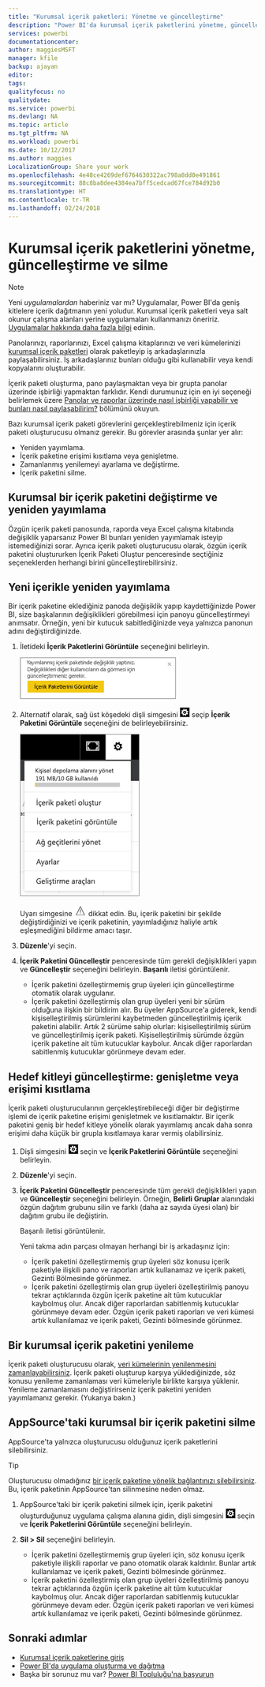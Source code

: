 ```yaml
---
title: "Kurumsal içerik paketleri: Yönetme ve güncelleştirme"
description: "Power BI'da kurumsal içerik paketlerini yönetme, güncelleştirme ve silme hakkında bilgi edinin."
services: powerbi
documentationcenter: 
author: maggiesMSFT
manager: kfile
backup: ajayan
editor: 
tags: 
qualityfocus: no
qualitydate: 
ms.service: powerbi
ms.devlang: NA
ms.topic: article
ms.tgt_pltfrm: NA
ms.workload: powerbi
ms.date: 10/12/2017
ms.author: maggies
LocalizationGroup: Share your work
ms.openlocfilehash: 4e48ce4269def6764630322ac798a8dd0e491861
ms.sourcegitcommit: 88c8ba8dee4384ea7bff5cedcad67fce784d92b0
ms.translationtype: HT
ms.contentlocale: tr-TR
ms.lasthandoff: 02/24/2018
---
```

# <a name="manage-update-and-delete-organizational-content-packs"></a>Kurumsal içerik paketlerini yönetme, güncelleştirme ve silme
> [!NOTE]
> Yeni *uygulamalardan* haberiniz var mı? Uygulamalar, Power BI'da geniş kitlelere içerik dağıtmanın yeni yoludur. Kurumsal içerik paketleri veya salt okunur çalışma alanları yerine uygulamaları kullanmanızı öneririz. [Uygulamalar hakkında daha fazla bilgi](service-install-use-apps.md) edinin.
> 
> 

Panolarınızı, raporlarınızı, Excel çalışma kitaplarınızı ve veri kümelerinizi [kurumsal içerik paketleri](service-organizational-content-pack-introduction.md) olarak paketleyip iş arkadaşlarınızla paylaşabilirsiniz. İş arkadaşlarınız bunları olduğu gibi kullanabilir veya kendi kopyalarını oluşturabilir.

İçerik paketi oluşturma, pano paylaşmaktan veya bir grupta panolar üzerinde işbirliği yapmaktan farklıdır. Kendi durumunuz için en iyi seçeneği belirlemek üzere [Panolar ve raporlar üzerinde nasıl işbirliği yapabilir ve bunları nasıl paylaşabilirim?](service-how-to-collaborate-distribute-dashboards-reports.md) bölümünü okuyun.

Bazı kurumsal içerik paketi görevlerini gerçekleştirebilmeniz için içerik paketi oluşturucusu olmanız gerekir. Bu görevler arasında şunlar yer alır:

* Yeniden yayımlama.
* İçerik paketine erişimi kısıtlama veya genişletme.
* Zamanlanmış yenilemeyi ayarlama ve değiştirme.
* İçerik paketini silme.

## <a name="modify-and-re-publish-an-organizational-content-pack"></a>Kurumsal bir içerik paketini değiştirme ve yeniden yayımlama
Özgün içerik paketi panosunda, raporda veya Excel çalışma kitabında değişiklik yaparsanız Power BI bunları yeniden yayımlamak isteyip istemediğinizi sorar. Ayrıca içerik paketi oluşturucusu olarak, özgün içerik paketini oluştururken İçerik Paketi Oluştur penceresinde seçtiğiniz seçeneklerden herhangi birini güncelleştirebilirsiniz. 

## <a name="republish-with-new-content"></a>Yeni içerikle yeniden yayımlama
Bir içerik paketine eklediğiniz panoda değişiklik yapıp kaydettiğinizde Power BI, size başkalarının değişiklikleri görebilmesi için panoyu güncelleştirmeyi anımsatır. Örneğin, yeni bir kutucuk sabitlediğinizde veya yalnızca panonun adını değiştirdiğinizde.

1. İletideki **İçerik Paketlerini Görüntüle** seçeneğini belirleyin.
   
   ![](media/service-organizational-content-pack-manage-update-delete/pbi_contpkchangesmessage.png)
2. Alternatif olarak, sağ üst köşedeki dişli simgesini ![](media/service-organizational-content-pack-manage-update-delete/cog.png) seçip **İçerik Paketini Görüntüle** seçeneğini de belirleyebilirsiniz.
   
   ![](media/service-organizational-content-pack-manage-update-delete/pbi_contpkview.png)
   
   Uyarı simgesine ![](media/service-organizational-content-pack-manage-update-delete/pbi_contpkwarningicon.png) dikkat edin.  Bu, içerik paketini bir şekilde değiştirdiğinizi ve içerik paketinin, yayımladığınız haliyle artık eşleşmediğini bildirme amacı taşır.
3. **Düzenle**'yi seçin.  
4. **İçerik Paketini Güncelleştir** penceresinde tüm gerekli değişiklikleri yapın ve **Güncelleştir** seçeneğini belirleyin. **Başarılı** iletisi görüntülenir.
   
   * İçerik paketini özelleştirmemiş grup üyeleri için güncelleştirme otomatik olarak uygulanır.
   * İçerik paketini özelleştirmiş olan grup üyeleri yeni bir sürüm olduğuna ilişkin bir bildirim alır.  Bu üyeler AppSource'a giderek, kendi kişiselleştirilmiş sürümlerini kaybetmeden güncelleştirilmiş içerik paketini alabilir.  Artık 2 sürüme sahip olurlar: kişiselleştirilmiş sürüm ve güncelleştirilmiş içerik paketi.  Kişiselleştirilmiş sürümde özgün içerik paketine ait tüm kutucuklar kaybolur.  Ancak diğer raporlardan sabitlenmiş kutucuklar görünmeye devam eder.    

## <a name="update-the-audience-expand-or-restrict-access"></a>Hedef kitleyi güncelleştirme: genişletme veya erişimi kısıtlama
İçerik paketi oluşturucularının gerçekleştirebileceği diğer bir değiştirme işlemi de içerik paketine erişimi genişletmek ve kısıtlamaktır.  Bir içerik paketini geniş bir hedef kitleye yönelik olarak yayımlamış ancak daha sonra erişimi daha küçük bir grupla kısıtlamaya karar vermiş olabilirsiniz.  

1. Dişli simgesini ![](media/service-organizational-content-pack-manage-update-delete/cog.png) seçin ve **İçerik Paketlerini Görüntüle** seçeneğini belirleyin.
2. **Düzenle**'yi seçin. 
3. **İçerik Paketini Güncelleştir** penceresinde tüm gerekli değişiklikleri yapın ve **Güncelleştir** seçeneğini belirleyin. Örneğin, **Belirli Gruplar** alanındaki özgün dağıtım grubunu silin ve farklı (daha az sayıda üyesi olan) bir dağıtım grubu ile değiştirin.
   
   Başarılı iletisi görüntülenir.
   
   Yeni takma adın parçası olmayan herhangi bir iş arkadaşınız için:
   
   * İçerik paketini özelleştirmemiş grup üyeleri söz konusu içerik paketiyle ilişkili pano ve raporları artık kullanamaz ve içerik paketi, Gezinti Bölmesinde görünmez.
   * İçerik paketini özelleştirmiş olan grup üyeleri özelleştirilmiş panoyu tekrar açtıklarında özgün içerik paketine ait tüm kutucuklar kaybolmuş olur.  Ancak diğer raporlardan sabitlenmiş kutucuklar görünmeye devam eder. Özgün içerik paketi raporları ve veri kümesi artık kullanılamaz ve içerik paketi, Gezinti bölmesinde görünmez.   

## <a name="refresh-an-organizational-content-pack"></a>Bir kurumsal içerik paketini yenileme
İçerik paketi oluşturucusu olarak, [veri kümelerinin yenilenmesini zamanlayabilirsiniz](refresh-data.md).  İçerik paketi oluşturup karşıya yüklediğinizde, söz konusu yenileme zamanlaması veri kümeleriyle birlikte karşıya yüklenir. Yenileme zamanlamasını değiştirirseniz içerik paketini yeniden yayımlamanız gerekir. (Yukarıya bakın.)

## <a name="delete-an-organizational-content-pack-from-appsource"></a>AppSource'taki kurumsal bir içerik paketini silme
AppSource'ta yalnızca oluşturucusu olduğunuz içerik paketlerini silebilirsiniz. 

> [!TIP]
> Oluşturucusu olmadığınız [bir içerik paketine yönelik bağlantınızı silebilirsiniz](service-organizational-content-pack-disconnect.md). Bu, içerik paketinin AppSource'tan silinmesine neden olmaz.
> 
> 

1. AppSource'taki bir içerik paketini silmek için, içerik paketini oluşturduğunuz uygulama çalışma alanına gidin, dişli simgesini ![](media/service-organizational-content-pack-manage-update-delete/cog.png) seçin ve **İçerik Paketlerini Görüntüle** seçeneğini belirleyin.
2. **Sil \> Sil** seçeneğini belirleyin. 
   
   * İçerik paketini özelleştirmemiş grup üyeleri için, söz konusu içerik paketiyle ilişkili raporlar ve pano otomatik olarak kaldırılır. Bunlar artık kullanılamaz ve içerik paketi, Gezinti bölmesinde görünmez.
   * İçerik paketini özelleştirmiş olan grup üyeleri özelleştirilmiş panoyu tekrar açtıklarında özgün içerik paketine ait tüm kutucuklar kaybolmuş olur.  Ancak diğer raporlardan sabitlenmiş kutucuklar görünmeye devam eder. Özgün içerik paketi raporları ve veri kümesi artık kullanılamaz ve içerik paketi, Gezinti bölmesinde görünmez.   

## <a name="next-steps"></a>Sonraki adımlar
* [Kurumsal içerik paketlerine giriş](service-organizational-content-pack-introduction.md)
* [Power BI'da uygulama oluşturma ve dağıtma](service-create-distribute-apps.md) 
* Başka bir sorunuz mu var? [Power BI Topluluğu'na başvurun](http://community.powerbi.com/)

